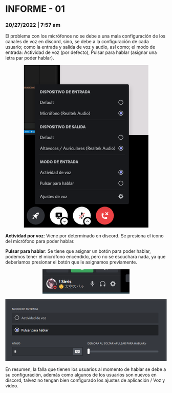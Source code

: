 # INFORME - 01
### 20/27/2022 | 7:57 am

El problema con los micrófonos no se debe a una mala configuración de los canales de voz en discord, sino, se debe a la configuración de cada usuario; como la entrada y salida de voz y audio, así como; el modo de entrada: Actividad de voz (por defecto), Pulsar para hablar (asignar una letra par poder hablar). 

<p align="center">
  <img src="img/image-20220227080433864.png">
</p>

**Actividad por voz**: Viene por determinado en discord. Se presiona el icono del micrófono para poder hablar.

**Pulsar para hablar**: Se tiene que asignar un botón para poder hablar, podemos tener el micrófono encendido, pero no se escuchara nada, ya que deberíamos presionar el botón que le asignamos previamente. 

<p align="center">
  <img src="img/image-20220227080653914.png">
</p>

<p align="center">
  <img src="img/image-20220227080747689.png">
</p>

En resumen, la falla que tienen los usuarios al momento de hablar se debe a su configuración, además como algunos de los usuarios son nuevos en discord, talvez no tengan bien configurado los ajustes de aplicación / Voz y video.